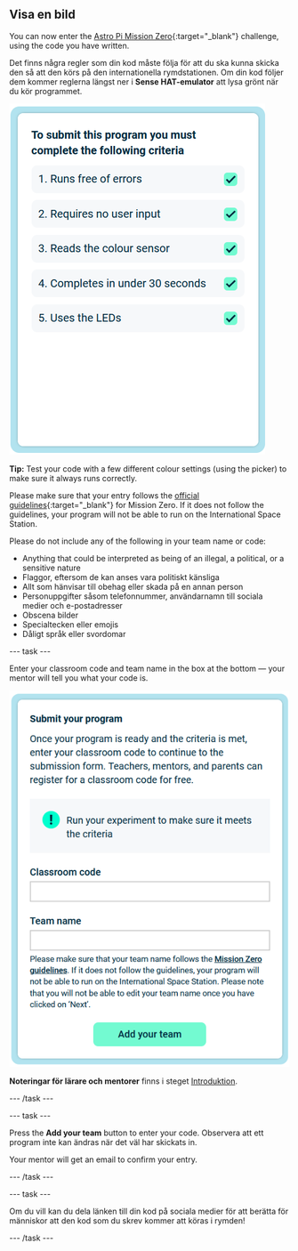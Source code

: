 ## Visa en bild

You can now enter the [Astro Pi Mission Zero](https://astro-pi.org/mission-zero){:target="_blank"} challenge, using the code you have written.

Det finns några regler som din kod måste följa för att du ska kunna skicka den så att den körs på den internationella rymdstationen. Om din kod följer dem kommer reglerna längst ner i **Sense HAT-emulator** att lysa grönt när du kör programmet.

![En skärmdump av emulatorfönstret som visar flygenheten med LED-matrisen som visar en bild av själva flygenheten](images/rules.png)

**Tip:** Test your code with a few different colour settings (using the picker) to make sure it always runs correctly.

Please make sure that your entry follows the [official guidelines](https://astro-pi.org/mission-zero/guidelines){:target="_blank"} for Mission Zero. If it does not follow the guidelines, your program will not be able to run on the International Space Station.

Please do not include any of the following in your team name or code:

+ Anything that could be interpreted as being of an illegal, a political, or a sensitive nature
+ Flaggor, eftersom de kan anses vara politiskt känsliga
+ Allt som hänvisar till obehag eller skada på en annan person
+ Personuppgifter såsom telefonnummer, användarnamn till sociala medier och e-postadresser
+ Obscena bilder
+ Specialtecken eller emojis
+ Dåligt språk eller svordomar

--- task ---

Enter your classroom code and team name in the box at the bottom — your mentor will tell you what your code is.

![Classroom code and team name submission form](images/submission.png)

**Noteringar för lärare och mentorer** finns i steget [Introduktion](https://projects.raspberrypi.org/en/projects/astro-pi-mission-zero/0).

--- /task ---

--- task ---

Press the **Add your team** button to enter your code. Observera att ett program inte kan ändras när det väl har skickats in.

Your mentor will get an email to confirm your entry.

--- /task ---

--- task ---

Om du vill kan du dela länken till din kod på sociala medier för att berätta för människor att den kod som du skrev kommer att köras i rymden!

--- /task ---
